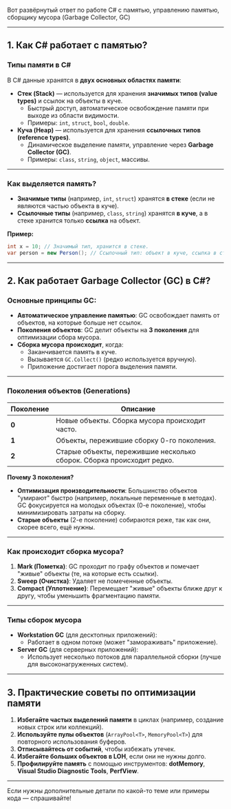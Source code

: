 Вот развёрнутый ответ по работе C# с памятью, управлению памятью, сборщику мусора (Garbage Collector, GC)

---

## **1. Как C# работает с памятью?**

### **Типы памяти в C#**
В C# данные хранятся в **двух основных областях памяти**:
- **Стек (Stack)** — используется для хранения **значимых типов (value types)** и ссылок на объекты в куче.
  - Быстрый доступ, автоматическое освобождение памяти при выходе из области видимости.
  - Примеры: `int`, `struct`, `bool`, `double`.
- **Куча (Heap)** — используется для хранения **ссылочных типов (reference types)**.
  - Динамическое выделение памяти, управление через **Garbage Collector (GC)**.
  - Примеры: `class`, `string`, `object`, массивы.

---

### **Как выделяется память?**
- **Значимые типы** (например, `int`, `struct`) хранятся **в стеке** (если не являются частью объекта в куче).
- **Ссылочные типы** (например, `class`, `string`) хранятся **в куче**, а в стеке хранится только **ссылка** на объект.

**Пример:**
```csharp
int x = 10; // Значимый тип, хранится в стеке.
var person = new Person(); // Ссылочный тип: объект в куче, ссылка в стеке.
```

---

## **2. Как работает Garbage Collector (GC) в C#?**

### **Основные принципы GC:**
- **Автоматическое управление памятью**: GC освобождает память от объектов, на которые больше нет ссылок.
- **Поколения объектов**: GC делит объекты на **3 поколения** для оптимизации сбора мусора.
- **Сборка мусора происходит**, когда:
  - Заканчивается память в куче.
  - Вызывается `GC.Collect()` (редко используется вручную).
  - Приложение достигает порога выделения памяти.

---

### **Поколения объектов (Generations)**
| Поколение | Описание                                                                 |
|-----------|--------------------------------------------------------------------------|
| **0**     | Новые объекты. Сборка мусора происходит часто.                          |
| **1**     | Объекты, пережившие сборку 0-го поколения.                              |
| **2**     | Старые объекты, пережившие несколько сборок. Сборка происходит редко.   |

**Почему 3 поколения?**
- **Оптимизация производительности**: Большинство объектов "умирают" быстро (например, локальные переменные в методах). GC фокусируется на молодых объектах (0-е поколение), чтобы минимизировать затраты на сборку.
- **Старые объекты** (2-е поколение) собираются реже, так как они, скорее всего, ещё нужны.

---

### **Как происходит сборка мусора?**
1. **Mark (Пометка)**: GC проходит по графу объектов и помечает "живые" объекты (те, на которые есть ссылки).
2. **Sweep (Очистка)**: Удаляет не помеченные объекты.
3. **Compact (Уплотнение)**: Перемещает "живые" объекты ближе друг к другу, чтобы уменьшить фрагментацию памяти.

---

### **Типы сборок мусора**
- **Workstation GC** (для десктопных приложений):
  - Работает в одном потоке (может "замораживать" приложение).
- **Server GC** (для серверных приложений):
  - Использует несколько потоков для параллельной сборки (лучше для высоконагруженных систем).

---

## **3. Практические советы по оптимизации памяти**
1. **Избегайте частых выделений памяти** в циклах (например, создание новых строк или коллекций).
2. **Используйте пулы объектов** (`ArrayPool<T>`, `MemoryPool<T>`) для повторного использования буферов.
3. **Отписывайтесь от событий**, чтобы избежать утечек.
4. **Избегайте больших объектов в LOH**, если они не нужны долго.
5. **Профилируйте память** с помощью инструментов: **dotMemory**, **Visual Studio Diagnostic Tools**, **PerfView**.

---

Если нужны дополнительные детали по какой-то теме или примеры кода — спрашивайте!